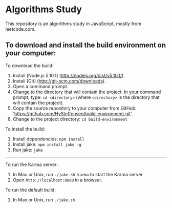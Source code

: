 Algorithms Study
================================

This repository is an algorithms study in JavaScript, mostly from leetcode.com. 

To download and install the build environment on your computer:
---------------------------------------------------------------

To download the build:
1. Install [Node.js 5.10.1] (http://nodejs.org/dist/v5.10.1/).
2. Install [Git] (http://git-scm.com/downloads).
3. Open a command prompt.
4. Change to the directory that will contain the project. In your command prompt,
   type: `cd <directory>` (where `<directory>` is the directory that will contain
   the project).
5. Copy the source repository to your computer from GitHub:
   'https://github.com/HySteffensen/build-environment.git'.
6. Change to the project directory: `cd build-environment`

To install the build:
1. Install dependencies: `npm install`
2. Install jake: `npm install jake -g`
3. Run jake: `jake`

________________________________________________________________________________
To run the Karma server:
1. In Mac or Unix, run `./jake.sh karma` to start the Karma server
2. Open `http://localhost:8080` in a browser.

To run the default build:
1. In Max or Unix, run `./jake.sh`
